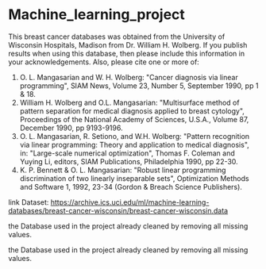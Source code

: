 ﻿# Machine_learning_project
This breast cancer databases was obtained from the University of Wisconsin Hospitals, Madison from Dr. William H. Wolberg. If you publish results when using this database, then please include this information in your acknowledgements. Also, please cite one or more of:
1. O. L. Mangasarian and W. H. Wolberg: "Cancer diagnosis via linear programming", SIAM News, Volume 23, Number 5, September 1990, pp 1 & 18.
2. William H. Wolberg and O.L. Mangasarian: "Multisurface method of pattern separation for medical diagnosis applied to breast cytology", Proceedings of the National Academy of Sciences, U.S.A., Volume 87, December 1990, pp 9193-9196.
3. O. L. Mangasarian, R. Setiono, and W.H. Wolberg: "Pattern recognition via linear programming: Theory and application to medical diagnosis", in: "Large-scale numerical optimization", Thomas F. Coleman and Yuying Li, editors, SIAM Publications, Philadelphia 1990, pp 22-30.
4. K. P. Bennett & O. L. Mangasarian: "Robust linear programming discrimination of two linearly inseparable sets", Optimization Methods and Software 1, 1992, 23-34 (Gordon & Breach Science Publishers).

link Dataset: https://archive.ics.uci.edu/ml/machine-learning-databases/breast-cancer-wisconsin/breast-cancer-wisconsin.data


the Database used in the project already cleaned by removing all missing values.


the Database used in the project already cleaned by removing all missing values.
